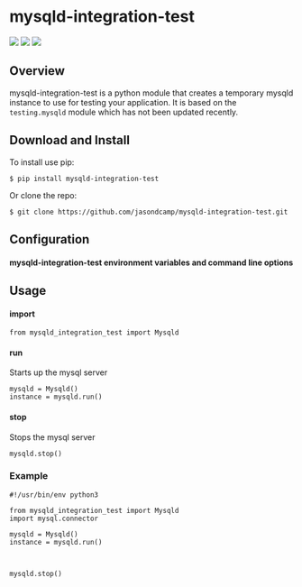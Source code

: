 # mysqld-integration-test
![](https://img.shields.io/pypi/v/mysqld-integration-test.svg) ![](https://img.shields.io/badge/status-alpha-yellow) ![](https://img.shields.io/pypi/pyversions/mysqld-integration-test.svg)

## Overview
mysqld-integration-test is a python module that creates a temporary mysqld instance to use for testing your application. It is based on the `testing.mysqld` module which has not been updated recently.

## Download and Install
To install use pip:

    $ pip install mysqld-integration-test

Or clone the repo:

    $ git clone https://github.com/jasondcamp/mysqld-integration-test.git

## Configuration
#### mysqld-integration-test environment variables and command line options

## Usage

#### import

```
from mysqld_integration_test import Mysqld
```

#### run
Starts up the mysql server

```
mysqld = Mysqld()
instance = mysqld.run()
```

#### stop
Stops the mysql server
```
mysqld.stop()
```

### Example

```
#!/usr/bin/env python3

from mysqld_integration_test import Mysqld
import mysql.connector

mysqld = Mysqld()
instance = mysqld.run()



mysqld.stop()
```



